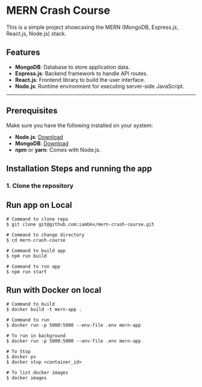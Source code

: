 # MERN Crash Course

This is a simple project showcasing the MERN (MongoDB, Express.js, React.js, Node.js) stack.

## Features

- **MongoDB**: Database to store application data.
- **Express.js**: Backend framework to handle API routes.
- **React.js**: Frontend library to build the user interface.
- **Node.js**: Runtime environment for executing server-side JavaScript.

---

## Prerequisites

Make sure you have the following installed on your system:

- **Node.js**: [Download](https://nodejs.org/)
- **MongoDB**: [Download](https://www.mongodb.com/try/download/community)
- **npm** or **yarn**: Comes with Node.js.

## Installation Steps and running the app

### 1. Clone the repository

## Run app on Local

```Shell
# Command to clone repo
$ git clone git@github.com:iambkv/mern-crash-course.git

# Command to change directory
$ cd mern-crash-course

# Command to build app
$ npm run build

# Command to run app
$ npm run start
```

## Run with Docker on local

```Shell
# Command to build
$ docker build -t mern-app .

# Command to run
$ docker run -p 5000:5000 --env-file .env mern-app

# To run in background
$ docker run -p 5000:5000 --env-file .env mern-app

# To Stop
$ docker ps
$ docker stop <container_id>

# To list docker images
$ docker images
```
